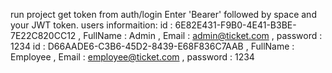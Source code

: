 run project 
get token from auth/login
Enter 'Bearer' followed by space and your JWT token.
users informaition:
id : 6E82E431-F9B0-4E41-B3BE-7E22C820CC12 , FullName : Admin , Email : admin@ticket.com , password : 1234
id : D66AADE6-C3B6-45D2-8439-E68F836C7AAB , FullName : Employee , Email : employee@ticket.com , password : 1234

